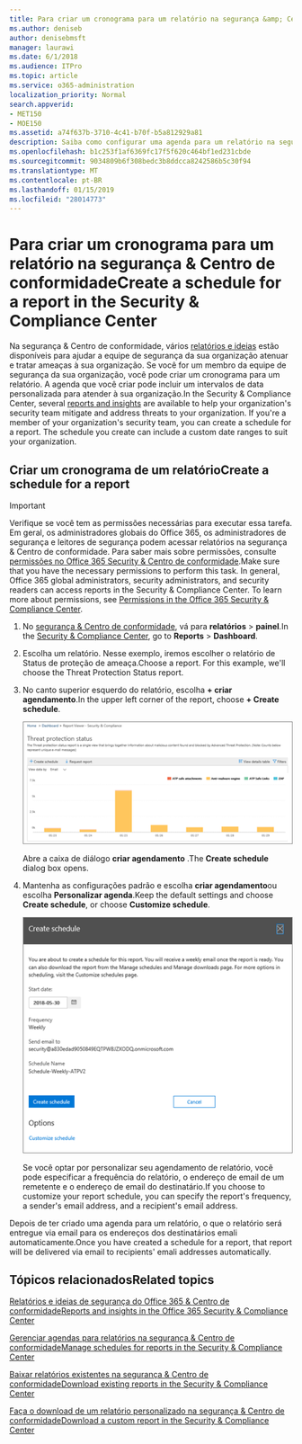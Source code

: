 ```yaml
---
title: Para criar um cronograma para um relatório na segurança &amp; Centro de conformidade
ms.author: deniseb
author: denisebmsft
manager: laurawi
ms.date: 6/1/2018
ms.audience: ITPro
ms.topic: article
ms.service: o365-administration
localization_priority: Normal
search.appverid:
- MET150
- MOE150
ms.assetid: a74f637b-3710-4c41-b70f-b5a812929a81
description: Saiba como configurar uma agenda para um relatório na segurança &amp; Centro de conformidade.
ms.openlocfilehash: b1c253f1af6369fc17f5f620c464bf1ed231cbde
ms.sourcegitcommit: 9034809b6f308bedc3b8ddcca8242586b5c30f94
ms.translationtype: MT
ms.contentlocale: pt-BR
ms.lasthandoff: 01/15/2019
ms.locfileid: "28014773"
---
```

# <a name="create-a-schedule-for-a-report-in-the-security-amp-compliance-center"></a><span data-ttu-id="b5cdf-103">Para criar um cronograma para um relatório na segurança &amp; Centro de conformidade</span><span class="sxs-lookup"><span data-stu-id="b5cdf-103">Create a schedule for a report in the Security &amp; Compliance Center</span></span>

<span data-ttu-id="b5cdf-p101">Na segurança &amp; Centro de conformidade, vários [relatórios e ideias](reports-and-insights-in-security-and-compliance.md) estão disponíveis para ajudar a equipe de segurança da sua organização atenuar e tratar ameaças à sua organização. Se você for um membro da equipe de segurança da sua organização, você pode criar um cronograma para um relatório. A agenda que você criar pode incluir um intervalos de data personalizada para atender à sua organização.</span><span class="sxs-lookup"><span data-stu-id="b5cdf-p101">In the Security &amp; Compliance Center, several [reports and insights](reports-and-insights-in-security-and-compliance.md) are available to help your organization's security team mitigate and address threats to your organization. If you're a member of your organization's security team, you can create a schedule for a report. The schedule you create can include a custom date ranges to suit your organization.</span></span> 
  
## <a name="create-a-schedule-for-a-report"></a><span data-ttu-id="b5cdf-107">Criar um cronograma de um relatório</span><span class="sxs-lookup"><span data-stu-id="b5cdf-107">Create a schedule for a report</span></span>

> [!IMPORTANT]
> <span data-ttu-id="b5cdf-p102">Verifique se você tem as permissões necessárias para executar essa tarefa. Em geral, os administradores globais do Office 365, os administradores de segurança e leitores de segurança podem acessar relatórios na segurança &amp; Centro de conformidade. Para saber mais sobre permissões, consulte [permissões no Office 365 Security &amp; Centro de conformidade](permissions-in-the-security-and-compliance-center.md).</span><span class="sxs-lookup"><span data-stu-id="b5cdf-p102">Make sure that you have the necessary permissions to perform this task. In general, Office 365 global administrators, security administrators, and security readers can access reports in the Security &amp; Compliance Center. To learn more about permissions, see [Permissions in the Office 365 Security &amp; Compliance Center](permissions-in-the-security-and-compliance-center.md).</span></span>
  
1. <span data-ttu-id="b5cdf-111">No [segurança &amp; Centro de conformidade](https://protection.office.com), vá para **relatórios** \> **painel**.</span><span class="sxs-lookup"><span data-stu-id="b5cdf-111">In the [Security &amp; Compliance Center](https://protection.office.com), go to **Reports** \> **Dashboard**.</span></span>
    
2. <span data-ttu-id="b5cdf-p103">Escolha um relatório. Nesse exemplo, iremos escolher o relatório de Status de proteção de ameaça.</span><span class="sxs-lookup"><span data-stu-id="b5cdf-p103">Choose a report. For this example, we'll choose the Threat Protection Status report.</span></span>
    
3. <span data-ttu-id="b5cdf-114">No canto superior esquerdo do relatório, escolha **+ criar agendamento**.</span><span class="sxs-lookup"><span data-stu-id="b5cdf-114">In the upper left corner of the report, choose **+ Create schedule**.</span></span>
    
    ![Você pode criar um cronograma para relatórios na segurança &amp; Centro de conformidade](media/2311327c-14f6-4a17-b604-0c9ff2d485d1.png)
  
    <span data-ttu-id="b5cdf-116">Abre a caixa de diálogo **criar agendamento** .</span><span class="sxs-lookup"><span data-stu-id="b5cdf-116">The **Create schedule** dialog box opens.</span></span> 
    
4. <span data-ttu-id="b5cdf-117">Mantenha as configurações padrão e escolha **criar agendamento**ou escolha **Personalizar agenda**.</span><span class="sxs-lookup"><span data-stu-id="b5cdf-117">Keep the default settings and choose **Create schedule**, or choose **Customize schedule**.</span></span>
    
    ![Você pode usar as configurações padrão ou personalizar um cronograma de relatório](media/04fac327-8f73-4711-8319-58c11880fd96.png)
  
    <span data-ttu-id="b5cdf-119">Se você optar por personalizar seu agendamento de relatório, você pode especificar a frequência do relatório, o endereço de email de um remetente e o endereço de email do destinatário.</span><span class="sxs-lookup"><span data-stu-id="b5cdf-119">If you choose to customize your report schedule, you can specify the report's frequency, a sender's email address, and a recipient's email address.</span></span> 
    
<span data-ttu-id="b5cdf-120">Depois de ter criado uma agenda para um relatório, o que o relatório será entregue via email para os endereços dos destinatários emali automaticamente.</span><span class="sxs-lookup"><span data-stu-id="b5cdf-120">Once you have created a schedule for a report, that report will be delivered via email to recipients' emali addresses automatically.</span></span> 
  
## <a name="related-topics"></a><span data-ttu-id="b5cdf-121">Tópicos relacionados</span><span class="sxs-lookup"><span data-stu-id="b5cdf-121">Related topics</span></span>

[<span data-ttu-id="b5cdf-122">Relatórios e ideias de segurança do Office 365 &amp; Centro de conformidade</span><span class="sxs-lookup"><span data-stu-id="b5cdf-122">Reports and insights in the Office 365 Security &amp; Compliance Center</span></span>](reports-and-insights-in-security-and-compliance.md)
  
[<span data-ttu-id="b5cdf-123">Gerenciar agendas para relatórios na segurança &amp; Centro de conformidade</span><span class="sxs-lookup"><span data-stu-id="b5cdf-123">Manage schedules for reports in the Security &amp; Compliance Center</span></span>](manage-schedules-for-multiple-reports.md)
  
[<span data-ttu-id="b5cdf-124">Baixar relatórios existentes na segurança &amp; Centro de conformidade</span><span class="sxs-lookup"><span data-stu-id="b5cdf-124">Download existing reports in the Security &amp; Compliance Center</span></span>](download-existing-reports.md)
  
[<span data-ttu-id="b5cdf-125">Faça o download de um relatório personalizado na segurança &amp; Centro de conformidade</span><span class="sxs-lookup"><span data-stu-id="b5cdf-125">Download a custom report in the Security &amp; Compliance Center</span></span>](set-up-and-download-a-custom-report.md)
  

